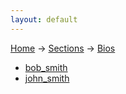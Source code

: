 ```yaml
---
layout: default
---
```

[Home](/wikify/) &#8594; [Sections](/wikify/example) &#8594; [Bios](/wikify/example/Bios)
  - [bob_smith](./docs/example/Bios/bob_smith)
  - [john_smith](./docs/example/Bios/john_smith)
